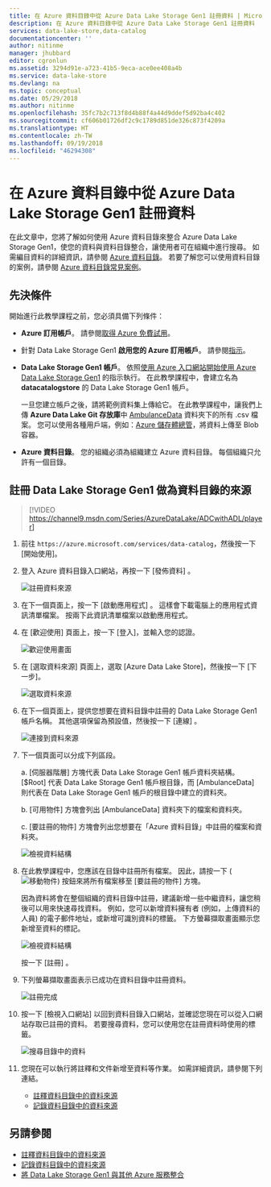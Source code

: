 ```yaml
---
title: 在 Azure 資料目錄中從 Azure Data Lake Storage Gen1 註冊資料 | Microsoft Docs
description: 在 Azure 資料目錄中從 Azure Data Lake Storage Gen1 註冊資料
services: data-lake-store,data-catalog
documentationcenter: ''
author: nitinme
manager: jhubbard
editor: cgronlun
ms.assetid: 3294d91e-a723-41b5-9eca-ace0ee408a4b
ms.service: data-lake-store
ms.devlang: na
ms.topic: conceptual
ms.date: 05/29/2018
ms.author: nitinme
ms.openlocfilehash: 35fc7b2c713f8d4b88f4a44d9ddef5d92ba4c402
ms.sourcegitcommit: cf606b01726df2c9c1789d851de326c873f4209a
ms.translationtype: HT
ms.contentlocale: zh-TW
ms.lasthandoff: 09/19/2018
ms.locfileid: "46294308"
---
```

# <a name="register-data-from-azure-data-lake-storage-gen1-in-azure-data-catalog"></a>在 Azure 資料目錄中從 Azure Data Lake Storage Gen1 註冊資料
在此文章中，您將了解如何使用 Azure 資料目錄來整合 Azure Data Lake Storage Gen1，使您的資料與資料目錄整合，讓使用者可在組織中進行搜尋。 如需編目資料的詳細資訊，請參閱 [Azure 資料目錄](../data-catalog/data-catalog-what-is-data-catalog.md)。 若要了解您可以使用資料目錄的案例，請參閱 [Azure 資料目錄常見案例](../data-catalog/data-catalog-common-scenarios.md)。

## <a name="prerequisites"></a>先決條件
開始進行此教學課程之前，您必須具備下列條件：

* **Azure 訂用帳戶**。 請參閱[取得 Azure 免費試用](https://azure.microsoft.com/pricing/free-trial/)。
* 針對 Data Lake Storage Gen1 **啟用您的 Azure 訂用帳戶**。 請參閱[指示](data-lake-store-get-started-portal.md)。
* **Data Lake Storage Gen1 帳戶**。 依照[使用 Azure 入口網站開始使用 Azure Data Lake Storage Gen1](data-lake-store-get-started-portal.md) 的指示執行。 在此教學課程中，會建立名為 **datacatalogstore** 的 Data Lake Storage Gen1 帳戶。

    一旦您建立帳戶之後，請將範例資料集上傳給它。 在此教學課程中，讓我們上傳 **Azure Data Lake Git 存放庫**中 [AmbulanceData](https://github.com/Azure/usql/tree/master/Examples/Samples/Data/AmbulanceData/) 資料夾下的所有 .csv 檔案。 您可以使用各種用戶端，例如：[Azure 儲存體總管](http://storageexplorer.com/)，將資料上傳至 Blob 容器。
* **Azure 資料目錄**。 您的組織必須為組織建立 Azure 資料目錄。 每個組織只允許有一個目錄。

## <a name="register-data-lake-storage-gen1-as-a-source-for-data-catalog"></a>註冊 Data Lake Storage Gen1 做為資料目錄的來源

> [!VIDEO https://channel9.msdn.com/Series/AzureDataLake/ADCwithADL/player]

1. 前往 `https://azure.microsoft.com/services/data-catalog`，然後按一下 [開始使用]。
1. 登入 Azure 資料目錄入口網站，再按一下 [發佈資料] 。

    ![註冊資料來源](./media/data-lake-store-with-data-catalog/register-data-source.png "註冊資料來源")
1. 在下一個頁面上，按一下 [啟動應用程式] 。 這樣會下載電腦上的應用程式資訊清單檔案。 按兩下此資訊清單檔案以啟動應用程式。
1. 在 [歡迎使用] 頁面上，按一下 [登入]，並輸入您的認證。

    ![歡迎使用畫面](./media/data-lake-store-with-data-catalog/welcome.screen.png "歡迎使用畫面")
1. 在 [選取資料來源] 頁面上，選取 [Azure Data Lake Store]，然後按一下 [下一步]。

    ![選取資料來源](./media/data-lake-store-with-data-catalog/select-source.png "選取資料來源")
1. 在下一個頁面上，提供您想要在資料目錄中註冊的 Data Lake Storage Gen1 帳戶名稱。 其他選項保留為預設值，然後按一下 [連線] 。

    ![連接到資料來源](./media/data-lake-store-with-data-catalog/connect-to-source.png "連接到資料來源")
1. 下一個頁面可以分成下列區段。

    a. [伺服器階層] 方塊代表 Data Lake Storage Gen1 帳戶資料夾結構。 [$Root] 代表 Data Lake Storage Gen1 帳戶根目錄，而 [AmbulanceData] 則代表在 Data Lake Storage Gen1 帳戶的根目錄中建立的資料夾。

    b. [可用物件] 方塊會列出 [AmbulanceData] 資料夾下的檔案和資料夾。

    c. [要註冊的物件] 方塊會列出您想要在「Azure 資料目錄」中註冊的檔案和資料夾。

    ![檢視資料結構](./media/data-lake-store-with-data-catalog/view-data-structure.png "檢視資料結構")
1. 在此教學課程中，您應該在目錄中註冊所有檔案。 因此，請按一下 (![移動物件](./media/data-lake-store-with-data-catalog/move-objects.png "移動物件")) 按鈕來將所有檔案移至 [要註冊的物件] 方塊。

    因為資料將會在整個組織的資料目錄中註冊，建議新增一些中繼資料，讓您稍後可以用來快速尋找資料。 例如，您可以新增資料擁有者 (例如，上傳資料的人員) 的電子郵件地址，或新增可識別資料的標籤。 下方螢幕擷取畫面顯示您新增至資料的標記。

    ![檢視資料結構](./media/data-lake-store-with-data-catalog/view-selected-data-structure.png "檢視資料結構")

    按一下 [註冊] 。
1. 下列螢幕擷取畫面表示已成功在資料目錄中註冊資料。

    ![註冊完成](./media/data-lake-store-with-data-catalog/registration-complete.png "檢視資料結構")
1. 按一下 [檢視入口網站]  以回到資料目錄入口網站，並確認您現在可以從入口網站存取已註冊的資料。 若要搜尋資料，您可以使用您在註冊資料時使用的標籤。

     ![搜尋目錄中的資料](./media/data-lake-store-with-data-catalog/search-data-in-catalog.png "搜尋目錄中的資料")
1. 您現在可以執行將註釋和文件新增至資料等作業。 如需詳細資訊，請參閱下列連結。

    * [註釋資料目錄中的資料來源](../data-catalog/data-catalog-how-to-annotate.md)
    * [記錄資料目錄中的資料來源](../data-catalog/data-catalog-how-to-documentation.md)

## <a name="see-also"></a>另請參閱
* [註釋資料目錄中的資料來源](../data-catalog/data-catalog-how-to-annotate.md)
* [記錄資料目錄中的資料來源](../data-catalog/data-catalog-how-to-documentation.md)
* [將 Data Lake Storage Gen1 與其他 Azure 服務整合](data-lake-store-integrate-with-other-services.md)
